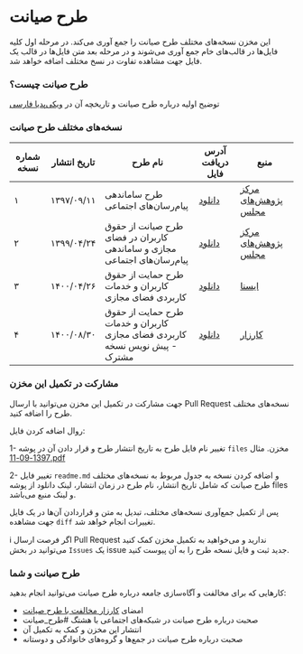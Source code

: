 # طرح صیانت

این مخزن نسخه‌های مختلف طرح صیانت را جمع آوری می‌کند. در مرحله اول کلیه فایل‌ها در قالب‌های خام جمع آوری می‌شوند و در مرحله بعد متن فایل‌ها در قالب یک فایل جهت مشاهده تفاوت در نسخ مختلف اضافه خواهد شد.


### طرح صیانت چیست؟

توضیح اولیه درباره طرح صیانت و تاریخچه آن در [ویکی‌پدیا فارسی](https://fa.wikipedia.org/wiki/%D9%86%D8%B8%D8%A7%D9%85_%D8%AA%D9%86%D8%B8%DB%8C%D9%85_%D9%85%D9%82%D8%B1%D8%B1%D8%A7%D8%AA_%D8%AE%D8%AF%D9%85%D8%A7%D8%AA_%D9%81%D8%B6%D8%A7%DB%8C_%D9%85%D8%AC%D8%A7%D8%B2%DB%8C)


### نسخه‌های مختلف طرح صیانت

| شماره نسخه | تاریخ انتشار | نام طرح | آدرس دریافت فایل | منبع |
|------------|--------------|---------|------------------|------|
|     ۱       |     ۱۳۹۷/۰۹/۱۱         |    طرح ساماندهی پیام‌رسان‌های اجتماعی     |       [دانلود](files/1397-09-11.pdf)           |  [مرکز پژوهش‌های مجلس](https://rc.majlis.ir/fa/legal_draft/show/1084959)    |
|    ۲        |      ۱۳۹۹/۰۴/۲۴        |       طرح صیانت از حقوق کاربران در فضای مجازی و ساماندهی پیام‌رسان‌های اجتماعی  |        [دانلود](files/1399-04-24.pdf)          |  [مرکز پژوهش‌های مجلس](https://rc.majlis.ir/fa/legal_draft/show/1600586)    |
|     ۳      |      ۱۴۰۰/۰۴/۲۶        |    طرح حمایت از حقوق کاربران و خدمات کاربردی فضای مجازی     |      [دانلود](files/1400-04-26.pdf)            |   [ایسنا](https://cdn.isna.ir/d/2021/07/18/0/61981574.pdf)   |
|      ۴      |     ۱۴۰۰/۰۸/۳۰         |         طرح حمایت از حقوق کاربران و خدمات کاربردی فضای مجازی - پیش نویس نسخه مشترک|     [دانلود](files/1400-08-30.pdf)              |   [کارزار](https://www.karzar.net/blog/reports/sianat-vezarat)  |

### مشارکت در تکمیل این مخزن

جهت مشارکت در تکمیل این مخزن می‌توانید با ارسال Pull Request نسخه‌های مختلف طرح را اضافه کنید.

روال اضافه کردن فایل:

1- تغییر نام فایل طرح به تاریخ انتشار طرح و قرار دادن آن در پوشه `files` مخزن. مثال [1397-09-11.pdf](files/1397-09-11.pdf)

2- تغییر فایل `readme.md` و اضافه کردن نسخه به جدول مربوط به نسخه‌های مختلف طرح صیانت که شامل تاریخ انتشار،‌ نام طرح در زمان انتشار، لینک دانلود از پوشه files و لینک منبع می‌باشد.


پس از تکمیل جمع‌آوری نسخه‌های مختلف، تبدیل به متن و قراردادن آن‌ها در یک فایل جهت مشاهده `diff` تغییرات انجام خواهد شد.

ℹ️ اگر فرصت ارسال Pull Request ندارید و می‌خواهید به تکمیل مخزن کمک کنید می‌توانید در بخش `Issues` یک issue جدید ثبت و فایل نسخه طرح را به آن پیوست کنید.

### طرح صیانت و شما

کارهایی که برای مخالفت و آگاه‌سازی جامعه درباره طرح صیانت می‌توانید انجام بدهید:

- امضای [کارزار مخالفت با طرح صیانت](https://www.karzar.net/internet)
- صحبت درباره طرح صیانت در شبکه‌های اجتماعی با هشتگ #طرح_صیانت
- انتشار این مخزن و کمک به تکمیل آن
- صحبت درباره طرح صیانت در جمع‌ها و گروه‌های خانوادگی و دوستانه